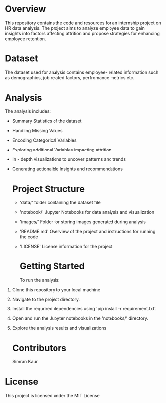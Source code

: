 # Overview 
This repository contains the code and resources for an internship project on HR data analysis. 
The project aims to analyze employee data to gain insights into factors affecting attrition and propose strategies for enhancing employee retention.

# Dataset
The dataset used for analysis contains employee- related information such as demographics, job related factors, perfromance metrics etc.

# Analysis 
The analysis includes:
- Summary Statistics of the dataset
- Handling Missing Values
- Encoding Categorical Variables
- Exploring additional Variables impacting attrition
- In - depth visualizations to uncover patterns and trends
- Generating actionalble Insights and recommendations

  # Project Structure
  - 'data/' folder containing the dataset file
  - 'notebook/' Jupyter Notebooks for data analysis and visualization
  - 'images/' Folder for storing images generated during analysis
  - 'README.md' Overview of the project and instructions for running the code
  - 'LICENSE' License information for the project
 
    # Getting Started
    To run the analysis:
1. Clone this repository to your local machine
2. Navigate to the project directory.
3. Install the requrired dependencies using 'pip install -r requirement.txt'.
4. Open and run the Jupyter notebooks in the 'notebooks/' directory.
5. Explore the analysis results and visualizations

    # Contributors
   Simran Kaur

# License
 This project is licensed under the MIT License

